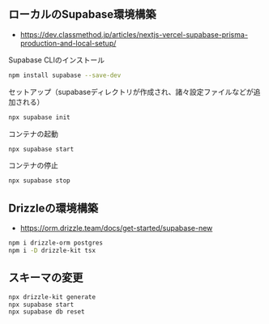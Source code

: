 ## ローカルのSupabase環境構築

- https://dev.classmethod.jp/articles/nextjs-vercel-supabase-prisma-production-and-local-setup/

Supabase CLIのインストール

```bash
npm install supabase --save-dev
```

セットアップ（supabaseディレクトリが作成され、諸々設定ファイルなどが追加される）

```bash
npx supabase init
```

コンテナの起動

```bash
npx supabase start
```

コンテナの停止

```bash
npx supabase stop
```

## Drizzleの環境構築

- https://orm.drizzle.team/docs/get-started/supabase-new

```bash
npm i drizzle-orm postgres
npm i -D drizzle-kit tsx
```

## スキーマの変更

```bash
npx drizzle-kit generate
npx supabase start
npx supabase db reset
```
